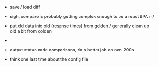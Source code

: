 - save / load diff
- sigh, compare is probably getting complex enough to be a react SPA :-/

- put old data into old (respnse times) from golden / generally clean up old a bit from golden
- 
- output status code comparisons, do a better job on non-200s

- think one last time about the config file